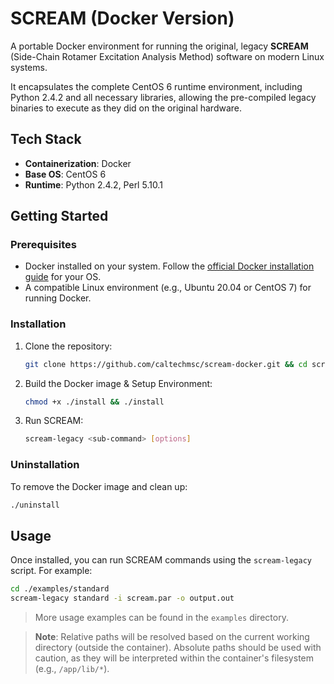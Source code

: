# SCREAM (Docker Version)

A portable Docker environment for running the original, legacy **SCREAM** (Side-Chain Rotamer Excitation Analysis Method) software on modern Linux systems.

It encapsulates the complete CentOS 6 runtime environment, including Python 2.4.2 and all necessary libraries, allowing the pre-compiled legacy binaries to execute as they did on the original hardware.

## Tech Stack

- **Containerization**: Docker
- **Base OS**: CentOS 6
- **Runtime**: Python 2.4.2, Perl 5.10.1

## Getting Started

### Prerequisites

- Docker installed on your system. Follow the [official Docker installation guide](https://docs.docker.com/get-docker/) for your OS.
- A compatible Linux environment (e.g., Ubuntu 20.04 or CentOS 7) for running Docker.

### Installation

1. Clone the repository:

   ```bash
   git clone https://github.com/caltechmsc/scream-docker.git && cd scream-docker
   ```

2. Build the Docker image & Setup Environment:

   ```bash
   chmod +x ./install && ./install
   ```

3. Run SCREAM:

   ```bash
   scream-legacy <sub-command> [options]
   ```

### Uninstallation

To remove the Docker image and clean up:

```bash
./uninstall
```

## Usage

Once installed, you can run SCREAM commands using the `scream-legacy` script. For example:

```bash
cd ./examples/standard
scream-legacy standard -i scream.par -o output.out
```

> More usage examples can be found in the `examples` directory.

> **Note**: Relative paths will be resolved based on the current working directory (outside the container). Absolute paths should be used with caution, as they will be interpreted within the container's filesystem (e.g., `/app/lib/*`).
